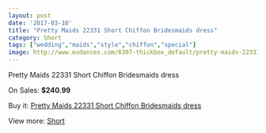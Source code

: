 ```yaml
---
layout: post
date: '2017-03-10'
title: "Pretty Maids 22331 Short Chiffon Bridesmaids dress"
category: Short
tags: ["wedding","maids","style","chiffon","special"]
image: http://www.eudances.com/6307-thickbox_default/pretty-maids-22331-short-chiffon-bridesmaids-dress.jpg
---
```

Pretty Maids 22331 Short Chiffon Bridesmaids dress

On Sales: **$240.99**
<a href="https://www.eudances.com/en/short/2282-pretty-maids-22331-short-chiffon-bridesmaids-dress.html"><amp-img layout="responsive" width="600" height="600" src="//www.eudances.com/6307-thickbox_default/pretty-maids-22331-short-chiffon-bridesmaids-dress.jpg" alt="Pretty Maids 22331 Short Chiffon Bridesmaids dress 0" /></a>
<a href="https://www.eudances.com/en/short/2282-pretty-maids-22331-short-chiffon-bridesmaids-dress.html"><amp-img layout="responsive" width="600" height="600" src="//www.eudances.com/6308-thickbox_default/pretty-maids-22331-short-chiffon-bridesmaids-dress.jpg" alt="Pretty Maids 22331 Short Chiffon Bridesmaids dress 1" /></a>

Buy it: [Pretty Maids 22331 Short Chiffon Bridesmaids dress](https://www.eudances.com/en/short/2282-pretty-maids-22331-short-chiffon-bridesmaids-dress.html "Pretty Maids 22331 Short Chiffon Bridesmaids dress")

View more: [Short](https://www.eudances.com/en/25-short "Short")